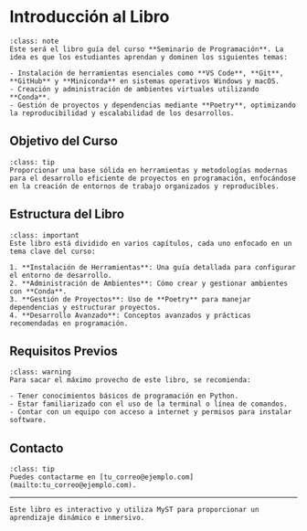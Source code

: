 # Introducción al Libro

```{admonition} Bienvenidos
:class: note
Este será el libro guía del curso **Seminario de Programación**. La idea es que los estudiantes aprendan y dominen los siguientes temas:

- Instalación de herramientas esenciales como **VS Code**, **Git**, **GitHub** y **Miniconda** en sistemas operativos Windows y macOS.
- Creación y administración de ambientes virtuales utilizando **Conda**.
- Gestión de proyectos y dependencias mediante **Poetry**, optimizando la reproducibilidad y escalabilidad de los desarrollos.
```

## Objetivo del Curso

```{admonition} Objetivo
:class: tip
Proporcionar una base sólida en herramientas y metodologías modernas para el desarrollo eficiente de proyectos en programación, enfocándose en la creación de entornos de trabajo organizados y reproducibles.
```

## Estructura del Libro

```{admonition} Contenido
:class: important
Este libro está dividido en varios capítulos, cada uno enfocado en un tema clave del curso:

1. **Instalación de Herramientas**: Una guía detallada para configurar el entorno de desarrollo.
2. **Administración de Ambientes**: Cómo crear y gestionar ambientes con **Conda**.
3. **Gestión de Proyectos**: Uso de **Poetry** para manejar dependencias y estructurar proyectos.
4. **Desarrollo Avanzado**: Conceptos avanzados y prácticas recomendadas en programación.
```

## Requisitos Previos

```{admonition} Requisitos
:class: warning
Para sacar el máximo provecho de este libro, se recomienda:

- Tener conocimientos básicos de programación en Python.
- Estar familiarizado con el uso de la terminal o línea de comandos.
- Contar con un equipo con acceso a internet y permisos para instalar software.
```

## Contacto

```{admonition} ¿Dudas o Sugerencias?
:class: tip
Puedes contactarme en [tu_correo@ejemplo.com](mailto:tu_correo@ejemplo.com).
```

---

```{note}
Este libro es interactivo y utiliza MyST para proporcionar un aprendizaje dinámico e inmersivo.
```